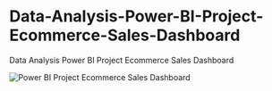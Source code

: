# Data-Analysis-Power-BI-Project-Ecommerce-Sales-Dashboard
Data Analysis Power BI Project Ecommerce Sales Dashboard

![Power BI Project Ecommerce Sales Dashboard](https://github.com/OumaymaRadi/Data-Analysis-Power-BI-Project-Ecommerce-Sales-Dashboard/assets/147612401/8cd9bf62-b394-4305-a916-26f19a3877f1)
